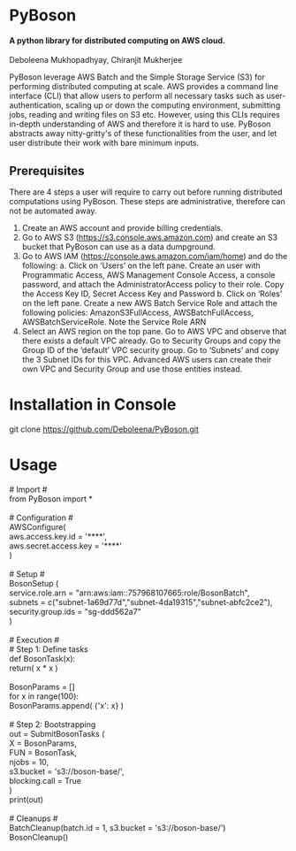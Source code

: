 # PyBoson
#### A python library for distributed computing on AWS cloud.
Deboleena Mukhopadhyay, Chiranjit Mukherjee

PyBoson leverage AWS Batch and the Simple Storage Service (S3) for performing distributed computing at scale. AWS provides a command line interface (CLI) that allow users to perform all necessary tasks such as user-authentication, scaling up or down the computing environment, submitting jobs, reading and writing files on S3 etc. However, using this CLIs requires in-depth understanding of AWS and therefore it is hard to use. PyBoson abstracts away nitty-gritty's of these functionalities from the user, and let user distribute their work with bare minimum inputs.

## Prerequisites
There are 4 steps a user will require to carry out before running distributed computations using PyBoson. These steps are administrative, therefore can not be automated away.

1. Create an AWS account and provide billing credentials.
2. Go to AWS S3 (https://s3.console.aws.amazon.com) and create an S3 bucket that PyBoson can use as a data dumpground.
3. Go to AWS IAM (https://console.aws.amazon.com/iam/home) and do the following:
  a. Click on ‘Users’ on the left pane. Create an user with Programmatic Access, AWS Management Console Access, a console password, and attach the AdministratorAccess policy to their role. Copy the Access Key ID, Secret Access Key and Password
  b. Click on ‘Roles’ on the left pane. Create a new AWS Batch Service Role and attach the following policies: AmazonS3FullAccess, AWSBatchFullAccess, AWSBatchServiceRole. Note the Service Role ARN
4. Select an AWS region on the top pane. Go to AWS VPC and observe that there exists a default VPC already. Go to Security Groups and copy the Group ID of the ‘default’ VPC security group. Go to ‘Subnets’ and copy the 3 Subnet IDs for this VPC. Advanced AWS users can create their own VPC and Security Group and use those entities instead.



# Installation in Console
git clone https://github.com/Deboleena/PyBoson.git

# Usage
\# Import \#\
from PyBoson import \*\
\
\# Configuration \#\
AWSConfigure(\
  aws.access.key.id = '\*\*\*\*',\
  aws.secret.access.key = '\*\*\*\*'\
)\
\
\# Setup \#\
BosonSetup (\
  service.role.arn = "arn:aws:iam::757968107665:role/BosonBatch",\
  subnets = c("subnet-1a69d77d","subnet-4da19315","subnet-abfc2ce2"),\
  security.group.ids = "sg-ddd562a7"\
)\
\
\# Execution \#\
\# Step 1: Define tasks\
def BosonTask(x):\
	return( x * x )\
\
BosonParams = []\
for x in range(100):\
	BosonParams.append( {'x': x} )\
\
\# Step 2: Bootstrapping\
out = SubmitBosonTasks (\
  X = BosonParams,\
  FUN = BosonTask,\
  njobs = 10,\
  s3.bucket = 's3://boson-base/',\
  blocking.call = True\
)\
print(out)\
\
\# Cleanups \#\
BatchCleanup(batch.id = 1, s3.bucket = 's3://boson-base/')\
BosonCleanup()
